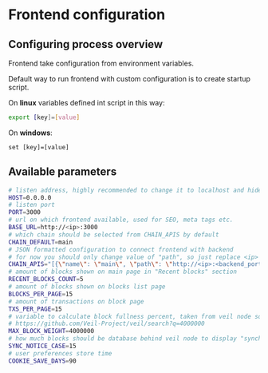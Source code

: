 # Frontend configuration
## Configuring process overview
Frontend take configuration from environment variables.

Default way to run frontend with custom configuration is to create startup script.

On **linux** variables defined int script in this way:
```bash
export [key]=[value]
```
On **windows**:
```
set [key]=[value]
```

## Available parameters
```bash
# listen address, highly recommended to change it to localhost and hide nuxt server behind nginx proxy for example
HOST=0.0.0.0
# listen port
PORT=3000
# url on which frontend available, used for SEO, meta tags etc.
BASE_URL=http://<ip>:3000
# which chain should be selected from CHAIN_APIS by default
CHAIN_DEFAULT=main
# JSON formatted configuration to connect frontend with backend
# for now you should only change value of "path", so just replace <ip> and <backend_port>
CHAIN_APIS="[{\"name\": \"main\", \"path\": \"http://<ip>:<backend_port>/api\"}]"
# amount of blocks shown on main page in "Recent blocks" section
RECENT_BLOCKS_COUNT=5
# amount of blocks shown on blocks list page
BLOCKS_PER_PAGE=15
# amount of transactions on block page
TXS_PER_PAGE=15
# variable to calculate block fullness percent, taken from veil node source code
# https://github.com/Veil-Project/veil/search?q=4000000
MAX_BLOCK_WEIGHT=4000000
# how much blocks should be database behind veil node to display "synchronizing" notice
SYNC_NOTICE_CASE=15
# user preferences store time
COOKIE_SAVE_DAYS=90
```